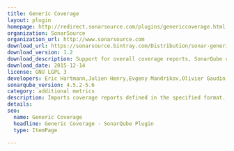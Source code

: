 ```yaml
---
title: Generic Coverage
layout: plugin
homepage: http://redirect.sonarsource.com/plugins/genericcoverage.html
organization: SonarSource
organization_url: http://www.sonarsource.com
download_url: https://sonarsource.bintray.com/Distribution/sonar-generic-coverage/sonar-generic-coverage-plugin-1.2.jar
download_version: 1.2
download_description: Support for overall coverage reports, SonarQube compatibility changed to 4.5.2
download_date: 2015-12-14
license: GNU LGPL 3
developers: Eric Hartmann,Julien Henry,Evgeny Mandrikov,Olivier Gaudin,Simon Brandhof
sonarqube_version: 4.5.2-5.6
category: additional metrics
description: Imports coverage reports defined in the specified format. Coverage applied to files of any language.
details: 
seo: 
  name: Generic Coverage
  headline: Generic Coverage - SonarQube Plugin
  type: ItemPage

---
```

